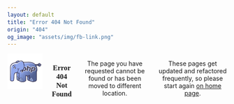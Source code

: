 ```yaml
---
layout: default
title: "Error 404 Not Found"
origin: "404"
og_image: "assets/img/fb-link.png"
---
```

<div class="row">
    <div class="large-12 columns" style="margin-top:8px">
        <div style="text-align:center"><img src="/assets/img/elephpant.png" alt="an elephant, trust me."></div>
        <h3 style="font-family:Audiowide;text-align:center">Error 404 Not Found</h3>
        <p style="text-align:center">The page you have requested cannot be found or has been moved to different location.</p>
        <p style="text-align:center">These pages get updated and refactored frequently, so please start again <a href="/">on home page</a>.</p>
    </div>
</div>
